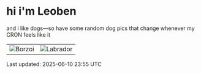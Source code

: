 # hi i'm Leoben

and i like dogs—so have some random dog pics that change whenever my CRON feels like it

|  |  |
|--------|----------|
| ![Borzoi](https://random-dog-vercel.vercel.app/api/random-borzoi?v=1749599717) | ![Labrador](https://random-dog-vercel.vercel.app/api/random-labrador?v=1749599717) |

Last updated: 2025-06-10 23:55 UTC
